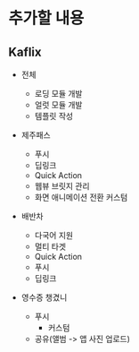 # 추가할 내용

## Kaflix

- 전체
  - 로딩 모듈 개발
  - 얼럿 모듈 개발
  - 템플릿 작성

- 제주패스
  - 푸시
  - 딥링크
  - Quick Action
  - 웹뷰 브릿지 관리
  - 화면 애니메이션 전환 커스텀
- 배반차
  - 다국어 지원
  - 멀티 타겟
  - Quick Action
  - 푸시
  - 딥링크
- 영수증 챙겼니
  - 푸시
    - 커스텀
  - 공유(앨범 -> 앱 사진 업로드)